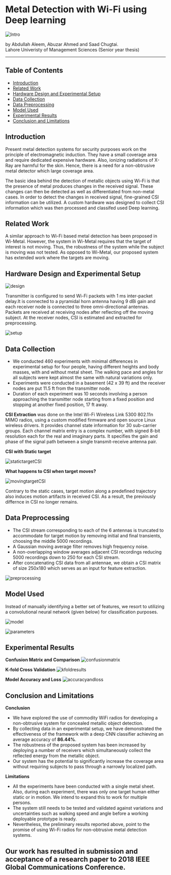 # Metal Detection with Wi-Fi using Deep learning

![Intro](https://cdn.pbrd.co/images/HWwQCzh.png)

by Abdullah Aleem, Abuzar Ahmed and Saad Chugtai. </br>
Lahore Univeristy of Management Sciences (Senior year thesis)

---

## Table of Contents

- [Introduction](#introduction)
- [Related Work](#related-work)
- [Hardware Design and Experimental Setup](#hardware-design-and-experimental-setup)
- [Data Collection](#data-collection)
- [Data Preprocessing](#data-preprocessing)
- [Model Used](#model-used)
- [Experimental Results](#experimental-results)
- [Conclusion and Limitations](#conclusion-and-limitations)


## Introduction
Present metal detection systems for security purposes work on the principle of electromagnetic induction. They have a small coverage area and require dedicated expensive hardware. Also, ionizing radiations of X-Ray are harmful for the skin. Hence, there is a need for a non-obtrusive metal detector which large coverage area.

The basic idea behind the detection of metallic objects using Wi-Fi is that the presence of metal produces changes in the received signal. These changes can then be detected as well as differentiated from non-metal cases. In order to detect the changes in received signal, fine-grained CSI information can be utilized. A custom hardware was designed to collect CSI information which was then processed and classifed used Deep learning.

## Related Work
A similar approach to Wi-Fi based metal detection has been proposed in Wi-Metal. However, the system in Wi-Metal requires that the target of interest is not moving. Thus, the robustness of the system while the subject is moving was not tested. As opposed to Wi-Metal, our proposed system has extended work where the targets are moving.

## Hardware Design and Experimental Setup

![design](https://cdn.pbrd.co/images/HWwIlJf.png)

Transmitter is configured to send Wi-Fi packets with 1 ms inter-packet delay.It is connected to a pyramidal horn antenna having 9 dBi gain and each receiver node is connected to three omni-directional antennas. Packets are received at receiving nodes after reflecting off the moving subject. At the receiver nodes, CSI is estimated and extracted for preprocessing. 

![setup](https://userscontent2.emaze.com/images/694313c7-4a1b-4238-afea-b3d7418ecc2d/316ece7fbf0d0e35baad1f07800c0903.jpg)


## Data Collection

- We conducted 460 experiments with minimal differences in experimental setup for four people, having different heights and body masses, with and without metal sheet. The walking pace and angles for all subjects were kept almost the same with natural variations only.
- Experiments were conducted in a basement (42 x 39 ft) and the receiver nodes are put 11.5 ft from the transmitter node.
- Duration of each experiment was 10 seconds involving a person approaching the transmitter node starting from a fixed position and stopping at another fixed position, 17 ft away.


**CSI Extraction** was done on the Intel Wi-Fi Wireless Link 5300 802.11n MIMO radios, using a custom modified firmware and open source Linux wireless drivers. It provides channel state information for 30 sub-carrier groups. Each channel matrix entry is a complex number, with signed 8-bit resolution each for the real and imaginary parts. It specifies the gain and phase of the signal path between a single transmit-receive antenna pair.

**CSI with Static target**

![statictargetCSI](https://res.cloudinary.com/emazecom/image/fetch/c_limit,a_ignore,w_440,h_280/https%3A%2F%2Fuserscontent2.emaze.com%2Fimages%2F694313c7-4a1b-4238-afea-b3d7418ecc2d%2F72fd1edee58e624798969bd18a8a63c9.jpg)

**What happens to CSI when target moves?**

![movingtargetCSI](https://cdn.pbrd.co/images/HWx61Qt.png)

Contrary to the static cases, target motion along a predefined trajectory also induces motion artifacts in received CSI. As a result, the previously differnce in CSI no longer remains.

## Data Preprocessing

- The CSI stream corresponding to each of the 6 antennas is truncated to accommodate for target motion by removing initial and final transients, choosing the middle 5000 recordings. 
- A Gaussian moving average filter removes high frequency noise.
- A non-overlapping window averages adjacent CSI recordings reducing 5000 recordings down to  250 for each CSI stream.
- After concatenating CSI data from all antennae, we obtain a CSI matrix of size 250x180 which serves as an input for feature extraction.

![preprocessing](https://res.cloudinary.com/emazecom/image/fetch/c_limit,a_ignore,w_400,h_320/https%3A%2F%2Fuserscontent2.emaze.com%2Fimages%2F694313c7-4a1b-4238-afea-b3d7418ecc2d%2Fdcec83954c9e0b035fd2bd323684f6f8.JPG)


## Model Used

Instead of manually identifying a better set of features, we resort to utilizing a convolutional neural network (given below) for classification purposes.

![model](https://res.cloudinary.com/emazecom/image/fetch/c_limit,a_ignore,w_720,h_200/https%3A%2F%2Fuserscontent2.emaze.com%2Fimages%2F694313c7-4a1b-4238-afea-b3d7418ecc2d%2Fb2d42aefe6b8261b77729da892905895.jpg)

![parameters](https://cdn.pbrd.co/images/HWx6SJC.png)


## Experimental Results

**Confusion Matrix and Comparison**
![confusionmatrix](https://cdn.pbrd.co/images/HWxdkSx.png)

**K-fold Cross Validation**
![kfoldresults](https://cdn.pbrd.co/images/HWxe1jK.png)

**Model Accuracy and Loss**
![accuracyandloss](https://cdn.pbrd.co/images/HWxeC6W.png)


## Conclusion and Limitations

**Conclusion**

- We have explored the use of commodity WiFi radios for developing a non-obtrusive system for concealed metallic object detection.
- By collecting data in an experimental setup, we have demonstrated the effectiveness of the framework with a deep CNN classifier achieving an average accuracy of **86.44%**. 
- The robustness of the proposed system has been increased by deploying a number of receivers which simultaneously collect the reflected energy from the metallic object. 
- Our system has the potential to significantly increase the coverage area without requiring subjects to pass through a narrowly localized path.


**Limitations**

- All the experiments have been conducted with a single metal sheet. Also, during each experiment, there was only one target human either static or in motion. We intend to expand this to work for multiple persons.
- The system still needs to be tested and validated against variations and uncertainties such as walking speed and angle before a working deployable prototype is ready. 
- Nevertheless, the preliminary results reported above, point to the promise of using Wi-Fi radios for non-obtrusive metal detection systems.



## Our work has resulted in submission and acceptance of a research paper to 2018 IEEE Global Communications Conference.

